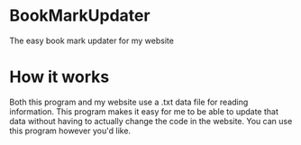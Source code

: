 # BookMarkUpdater
The easy book mark updater for my website

# How it works
Both this program and my website use a .txt data file for reading information.
This program makes it easy for me to be able to update that data without having to actually change the code in the website.
You can use this program however you'd like.

